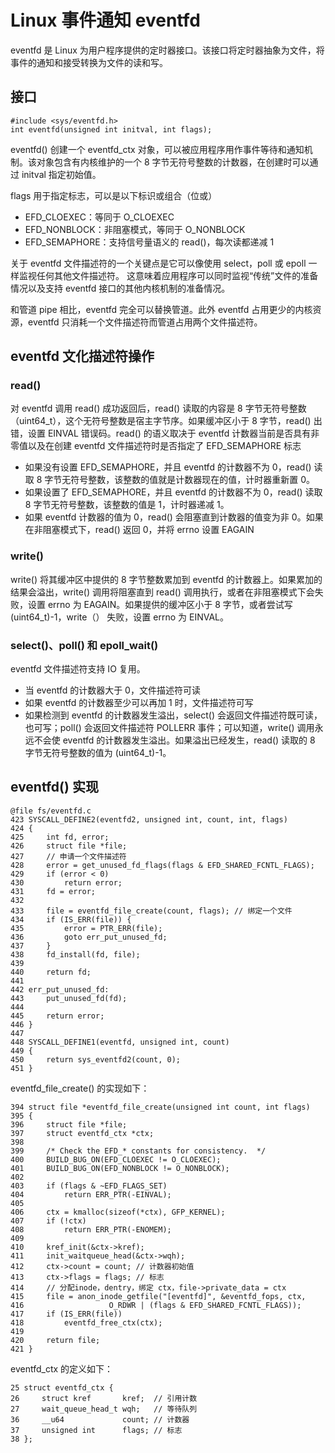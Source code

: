 # Linux 事件通知 eventfd
eventfd 是 Linux 为用户程序提供的定时器接口。该接口将定时器抽象为文件，将事件的通知和接受转换为文件的读和写。

## 接口
```
#include <sys/eventfd.h>
int eventfd(unsigned int initval, int flags);
```
eventfd() 创建一个 eventfd_ctx 对象，可以被应用程序用作事件等待和通知机制。该对象包含有内核维护的一个 8 字节无符号整数的计数器，在创建时可以通过 initval 指定初始值。

flags 用于指定标志，可以是以下标识或组合（位或）
- EFD_CLOEXEC：等同于 O_CLOEXEC
- EFD_NONBLOCK：非阻塞模式，等同于 O_NONBLOCK
- EFD_SEMAPHORE：支持信号量语义的 read()，每次读都递减 1

关于 eventfd 文件描述符的一个关键点是它可以像使用 select，poll 或 epoll 一样监视任何其他文件描述符。 这意味着应用程序可以同时监视“传统”文件的准备情况以及支持 eventfd 接口的其他内核机制的准备情况。

和管道 pipe 相比，eventfd 完全可以替换管道。此外 eventfd 占用更少的内核资源，eventfd 只消耗一个文件描述符而管道占用两个文件描述符。

## eventfd 文化描述符操作
### read()
对 eventfd 调用 read() 成功返回后，read() 读取的内容是 8 字节无符号整数（uint64_t），这个无符号整数是宿主字节序。如果缓冲区小于 8 字节，read() 出错，设置 EINVAL 错误码。read() 的语义取决于 eventfd 计数器当前是否具有非零值以及在创建 eventfd 文件描述符时是否指定了 EFD_SEMAPHORE 标志
- 如果没有设置 EFD_SEMAPHORE，并且 eventfd 的计数器不为 0，read() 读取  8 字节无符号整数，该整数的值就是计数器现在的值，计时器重新置 0。
- 如果设置了 EFD_SEMAPHORE，并且 eventfd 的计数器不为 0，read() 读取  8 字节无符号整数，该整数的值是 1，计时器递减 1。
- 如果 eventfd 计数器的值为 0，read() 会阻塞直到计数器的值变为非 0。如果在非阻塞模式下，read() 返回 0，并将 errno 设置 EAGAIN

### write()
write() 将其缓冲区中提供的 8 字节整数累加到 eventfd 的计数器上。如果累加的结果会溢出，write() 调用将阻塞直到 read() 调用执行，或者在非阻塞模式下会失败，设置 errno 为 EAGAIN。如果提供的缓冲区小于 8 字节，或者尝试写 (uint64_t)-1，write（） 失败，设置 errno 为 EINVAL。

### select()、poll() 和 epoll_wait()
eventfd 文件描述符支持 IO 复用。
- 当 eventfd 的计数器大于 0，文件描述符可读
- 如果 eventfd 的计数器至少可以再加 1 时，文件描述符可写
- 如果检测到 eventfd 的计数器发生溢出，select() 会返回文件描述符既可读，也可写；poll() 会返回文件描述符 POLLERR 事件；可以知道，write() 调用永远不会使 eventfd 的计数器发生溢出。如果溢出已经发生，read() 读取的 8 字节无符号整数的值为 (uint64_t)-1。

## eventfd() 实现
```
@file fs/eventfd.c
423 SYSCALL_DEFINE2(eventfd2, unsigned int, count, int, flags)
424 {
425     int fd, error;
426     struct file *file;
427     // 申请一个文件描述符
428     error = get_unused_fd_flags(flags & EFD_SHARED_FCNTL_FLAGS);
429     if (error < 0)
430         return error;
431     fd = error;
432 
433     file = eventfd_file_create(count, flags); // 绑定一个文件
434     if (IS_ERR(file)) {
435         error = PTR_ERR(file);
436         goto err_put_unused_fd;
437     }
438     fd_install(fd, file);
439 
440     return fd;
441 
442 err_put_unused_fd:
443     put_unused_fd(fd);
444 
445     return error;
446 }
447 
448 SYSCALL_DEFINE1(eventfd, unsigned int, count)
449 {
450     return sys_eventfd2(count, 0);
451 }
```
eventfd_file_create() 的实现如下：
```
394 struct file *eventfd_file_create(unsigned int count, int flags)
395 {
396     struct file *file;
397     struct eventfd_ctx *ctx;
398 
399     /* Check the EFD_* constants for consistency.  */
400     BUILD_BUG_ON(EFD_CLOEXEC != O_CLOEXEC);
401     BUILD_BUG_ON(EFD_NONBLOCK != O_NONBLOCK);
402 
403     if (flags & ~EFD_FLAGS_SET)
404         return ERR_PTR(-EINVAL);
405 
406     ctx = kmalloc(sizeof(*ctx), GFP_KERNEL);
407     if (!ctx)
408         return ERR_PTR(-ENOMEM);
409 
410     kref_init(&ctx->kref);
411     init_waitqueue_head(&ctx->wqh);
412     ctx->count = count; // 计数器初始值
413     ctx->flags = flags; // 标志
414     // 分配inode，dentry，绑定 ctx，file->private_data = ctx
415     file = anon_inode_getfile("[eventfd]", &eventfd_fops, ctx,
416                   O_RDWR | (flags & EFD_SHARED_FCNTL_FLAGS));
417     if (IS_ERR(file))
418         eventfd_free_ctx(ctx);
419 
420     return file;
421 }
```
eventfd_ctx 的定义如下：
```
25 struct eventfd_ctx {
26     struct kref       kref;  // 引用计数
27     wait_queue_head_t wqh;   // 等待队列
36     __u64             count; // 计数器
37     unsigned int      flags; // 标志
38 };
```